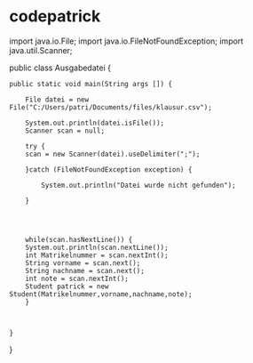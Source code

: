 # codepatrick


import java.io.File;
import java.io.FileNotFoundException;
import java.util.Scanner;


public class Ausgabedatei {

	
	public static void main(String args []) {
		
		File datei = new File("C:/Users/patri/Documents/files/klausur.csv");
		
		System.out.println(datei.isFile()); 
		Scanner scan = null;
		
		try {
		scan = new Scanner(datei).useDelimiter(";");
		
		}catch (FileNotFoundException exception) {
			
			System.out.println("Datei wurde nicht gefunden");
			
		}
		
		
		
		
		while(scan.hasNextLine()) {
		System.out.println(scan.nextLine());
        int Matrikelnummer = scan.nextInt();
        String vorname = scan.next();
		String nachname = scan.next();
		int note = scan.nextInt();
		Student patrick = new Student(Matrikelnummer,vorname,nachname,note);
		}
		
		
		
	}
	
	
	
}



